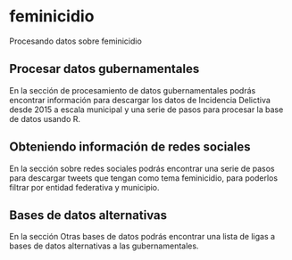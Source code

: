 # feminicidio
Procesando datos sobre feminicidio
## Procesar datos gubernamentales
En la sección de procesamiento de datos gubernamentales podrás encontrar información para descargar los datos de Incidencia Delictiva desde 2015 a escala municipal y una serie de pasos para procesar la base de datos usando R.
## Obteniendo información de redes sociales
En la sección sobre redes sociales podrás encontrar una serie de pasos para descargar tweets que tengan como tema feminicidio, para poderlos filtrar por entidad federativa y municipio.
## Bases de datos alternativas
En la sección Otras bases de datos podrás encontrar una lista de ligas a bases de datos alternativas a las gubernamentales.
